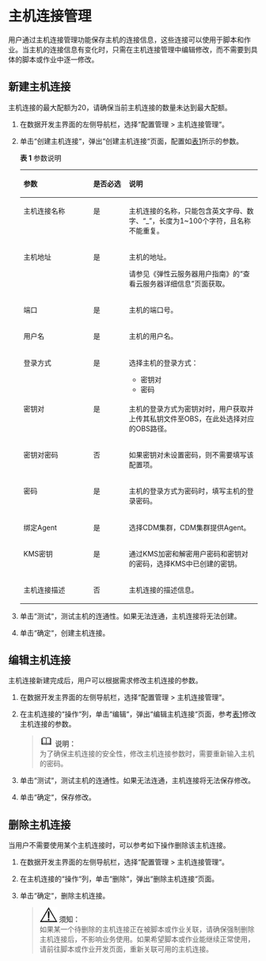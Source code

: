 # 主机连接管理<a name="dayu_01_0518"></a>

用户通过主机连接管理功能保存主机的连接信息，这些连接可以使用于脚本和作业。当主机的连接信息有变化时，只需在主机连接管理中编辑修改，而不需要到具体的脚本或作业中逐一修改。

## 新建主机连接<a name="zh-cn_topic_0103403019_section204031834125711"></a>

主机连接的最大配额为20，请确保当前主机连接的数量未达到最大配额。

1.  在数据开发主界面的左侧导航栏，选择“配置管理  \>  主机连接管理“。
2.  单击“创建主机连接“，弹出“创建主机连接“页面，配置如[表1](#zh-cn_topic_0103403019_table2958557716244)所示的参数。

    **表 1**  参数说明

    <a name="zh-cn_topic_0103403019_table2958557716244"></a>
    <table><thead align="left"><tr id="zh-cn_topic_0103403019_row698843916244"><th class="cellrowborder" valign="top" width="29.330000000000002%" id="mcps1.2.4.1.1"><p id="zh-cn_topic_0103403019_p2919269016244"><a name="zh-cn_topic_0103403019_p2919269016244"></a><a name="zh-cn_topic_0103403019_p2919269016244"></a>参数</p>
    </th>
    <th class="cellrowborder" valign="top" width="15.03%" id="mcps1.2.4.1.2"><p id="zh-cn_topic_0103403019_p1579766516244"><a name="zh-cn_topic_0103403019_p1579766516244"></a><a name="zh-cn_topic_0103403019_p1579766516244"></a>是否必选</p>
    </th>
    <th class="cellrowborder" valign="top" width="55.64%" id="mcps1.2.4.1.3"><p id="zh-cn_topic_0103403019_p454247716244"><a name="zh-cn_topic_0103403019_p454247716244"></a><a name="zh-cn_topic_0103403019_p454247716244"></a>说明</p>
    </th>
    </tr>
    </thead>
    <tbody><tr id="zh-cn_topic_0103403019_row1415194384512"><td class="cellrowborder" valign="top" width="29.330000000000002%" headers="mcps1.2.4.1.1 "><p id="zh-cn_topic_0103403019_p12415343124519"><a name="zh-cn_topic_0103403019_p12415343124519"></a><a name="zh-cn_topic_0103403019_p12415343124519"></a>主机连接名称</p>
    </td>
    <td class="cellrowborder" valign="top" width="15.03%" headers="mcps1.2.4.1.2 "><p id="zh-cn_topic_0103403019_p10415184317451"><a name="zh-cn_topic_0103403019_p10415184317451"></a><a name="zh-cn_topic_0103403019_p10415184317451"></a>是</p>
    </td>
    <td class="cellrowborder" valign="top" width="55.64%" headers="mcps1.2.4.1.3 "><p id="zh-cn_topic_0103403019_p11415124310454"><a name="zh-cn_topic_0103403019_p11415124310454"></a><a name="zh-cn_topic_0103403019_p11415124310454"></a>主机连接的名称，只能包含英文字母、数字、<span class="parmvalue" id="zh-cn_topic_0103403019_parmvalue464674316462"><a name="zh-cn_topic_0103403019_parmvalue464674316462"></a><a name="zh-cn_topic_0103403019_parmvalue464674316462"></a>“_”</span>，长度为1~100个字符，且名称不能重复。</p>
    </td>
    </tr>
    <tr id="zh-cn_topic_0103403019_row157315223542"><td class="cellrowborder" valign="top" width="29.330000000000002%" headers="mcps1.2.4.1.1 "><p id="zh-cn_topic_0103403019_p2941507316244"><a name="zh-cn_topic_0103403019_p2941507316244"></a><a name="zh-cn_topic_0103403019_p2941507316244"></a>主机地址</p>
    </td>
    <td class="cellrowborder" valign="top" width="15.03%" headers="mcps1.2.4.1.2 "><p id="zh-cn_topic_0103403019_p3381070216244"><a name="zh-cn_topic_0103403019_p3381070216244"></a><a name="zh-cn_topic_0103403019_p3381070216244"></a>是</p>
    </td>
    <td class="cellrowborder" valign="top" width="55.64%" headers="mcps1.2.4.1.3 "><p id="zh-cn_topic_0103403019_p5431232316244"><a name="zh-cn_topic_0103403019_p5431232316244"></a><a name="zh-cn_topic_0103403019_p5431232316244"></a>主机的地址。</p>
    <p id="p5431232316244"><a name="p5431232316244"></a><a name="p5431232316244"></a>请参见<span id="cite512863942112"><a name="cite512863942112"></a><a name="cite512863942112"></a>《弹性云服务器用户指南》</span>的“查看云服务器详细信息”页面获取。</p>
    </td>
    </tr>
    <tr id="zh-cn_topic_0103403019_row1243664618549"><td class="cellrowborder" valign="top" width="29.330000000000002%" headers="mcps1.2.4.1.1 "><p id="zh-cn_topic_0103403019_p6656306216244"><a name="zh-cn_topic_0103403019_p6656306216244"></a><a name="zh-cn_topic_0103403019_p6656306216244"></a>端口</p>
    </td>
    <td class="cellrowborder" valign="top" width="15.03%" headers="mcps1.2.4.1.2 "><p id="zh-cn_topic_0103403019_p2289891916244"><a name="zh-cn_topic_0103403019_p2289891916244"></a><a name="zh-cn_topic_0103403019_p2289891916244"></a>是</p>
    </td>
    <td class="cellrowborder" valign="top" width="55.64%" headers="mcps1.2.4.1.3 "><p id="zh-cn_topic_0103403019_p5031431816244"><a name="zh-cn_topic_0103403019_p5031431816244"></a><a name="zh-cn_topic_0103403019_p5031431816244"></a>主机的端口号。</p>
    </td>
    </tr>
    <tr id="zh-cn_topic_0103403019_row48987972162438"><td class="cellrowborder" valign="top" width="29.330000000000002%" headers="mcps1.2.4.1.1 "><p id="zh-cn_topic_0103403019_p8602767162438"><a name="zh-cn_topic_0103403019_p8602767162438"></a><a name="zh-cn_topic_0103403019_p8602767162438"></a>用户名</p>
    </td>
    <td class="cellrowborder" valign="top" width="15.03%" headers="mcps1.2.4.1.2 "><p id="zh-cn_topic_0103403019_p25735531162438"><a name="zh-cn_topic_0103403019_p25735531162438"></a><a name="zh-cn_topic_0103403019_p25735531162438"></a>是</p>
    </td>
    <td class="cellrowborder" valign="top" width="55.64%" headers="mcps1.2.4.1.3 "><p id="zh-cn_topic_0103403019_p4203263162438"><a name="zh-cn_topic_0103403019_p4203263162438"></a><a name="zh-cn_topic_0103403019_p4203263162438"></a>主机的用户名。</p>
    </td>
    </tr>
    <tr id="zh-cn_topic_0103403019_row6514118195516"><td class="cellrowborder" valign="top" width="29.330000000000002%" headers="mcps1.2.4.1.1 "><p id="zh-cn_topic_0103403019_p115140810551"><a name="zh-cn_topic_0103403019_p115140810551"></a><a name="zh-cn_topic_0103403019_p115140810551"></a>登录方式</p>
    </td>
    <td class="cellrowborder" valign="top" width="15.03%" headers="mcps1.2.4.1.2 "><p id="zh-cn_topic_0103403019_p1514158145510"><a name="zh-cn_topic_0103403019_p1514158145510"></a><a name="zh-cn_topic_0103403019_p1514158145510"></a>是</p>
    </td>
    <td class="cellrowborder" valign="top" width="55.64%" headers="mcps1.2.4.1.3 "><p id="zh-cn_topic_0103403019_p751413812555"><a name="zh-cn_topic_0103403019_p751413812555"></a><a name="zh-cn_topic_0103403019_p751413812555"></a>选择主机的登录方式：</p>
    <a name="zh-cn_topic_0103403019_ul198581920145512"></a><a name="zh-cn_topic_0103403019_ul198581920145512"></a><ul id="zh-cn_topic_0103403019_ul198581920145512"><li>密钥对</li><li>密码</li></ul>
    </td>
    </tr>
    <tr id="zh-cn_topic_0103403019_row117811710115613"><td class="cellrowborder" valign="top" width="29.330000000000002%" headers="mcps1.2.4.1.1 "><p id="zh-cn_topic_0103403019_p127811010145616"><a name="zh-cn_topic_0103403019_p127811010145616"></a><a name="zh-cn_topic_0103403019_p127811010145616"></a>密钥对</p>
    </td>
    <td class="cellrowborder" valign="top" width="15.03%" headers="mcps1.2.4.1.2 "><p id="zh-cn_topic_0103403019_p14781111015617"><a name="zh-cn_topic_0103403019_p14781111015617"></a><a name="zh-cn_topic_0103403019_p14781111015617"></a>是</p>
    </td>
    <td class="cellrowborder" valign="top" width="55.64%" headers="mcps1.2.4.1.3 "><p id="zh-cn_topic_0103403019_p20781101012568"><a name="zh-cn_topic_0103403019_p20781101012568"></a><a name="zh-cn_topic_0103403019_p20781101012568"></a>主机的登录方式为密钥对时，用户获取并上传其私钥文件至OBS，在此处选择对应的OBS路径。</p>
    </td>
    </tr>
    <tr id="zh-cn_topic_0103403019_row12112215812"><td class="cellrowborder" valign="top" width="29.330000000000002%" headers="mcps1.2.4.1.1 "><p id="zh-cn_topic_0103403019_p417210585"><a name="zh-cn_topic_0103403019_p417210585"></a><a name="zh-cn_topic_0103403019_p417210585"></a>密钥对密码</p>
    </td>
    <td class="cellrowborder" valign="top" width="15.03%" headers="mcps1.2.4.1.2 "><p id="zh-cn_topic_0103403019_p7118217580"><a name="zh-cn_topic_0103403019_p7118217580"></a><a name="zh-cn_topic_0103403019_p7118217580"></a>否</p>
    </td>
    <td class="cellrowborder" valign="top" width="55.64%" headers="mcps1.2.4.1.3 "><p id="zh-cn_topic_0103403019_p214215817"><a name="zh-cn_topic_0103403019_p214215817"></a><a name="zh-cn_topic_0103403019_p214215817"></a>如果密钥对未设置密码，则不需要填写该配置项。</p>
    </td>
    </tr>
    <tr id="zh-cn_topic_0103403019_row3239631716244"><td class="cellrowborder" valign="top" width="29.330000000000002%" headers="mcps1.2.4.1.1 "><p id="zh-cn_topic_0103403019_p685599316244"><a name="zh-cn_topic_0103403019_p685599316244"></a><a name="zh-cn_topic_0103403019_p685599316244"></a>密码</p>
    </td>
    <td class="cellrowborder" valign="top" width="15.03%" headers="mcps1.2.4.1.2 "><p id="zh-cn_topic_0103403019_p1846458616244"><a name="zh-cn_topic_0103403019_p1846458616244"></a><a name="zh-cn_topic_0103403019_p1846458616244"></a>是</p>
    </td>
    <td class="cellrowborder" valign="top" width="55.64%" headers="mcps1.2.4.1.3 "><p id="zh-cn_topic_0103403019_p1923653616244"><a name="zh-cn_topic_0103403019_p1923653616244"></a><a name="zh-cn_topic_0103403019_p1923653616244"></a>主机的登录方式为密码时，填写主机的登录密码。</p>
    </td>
    </tr>
    <tr id="zh-cn_topic_0103403019_row3313272316244"><td class="cellrowborder" valign="top" width="29.330000000000002%" headers="mcps1.2.4.1.1 "><p id="zh-cn_topic_0103403019_p6650488816244"><a name="zh-cn_topic_0103403019_p6650488816244"></a><a name="zh-cn_topic_0103403019_p6650488816244"></a>绑定Agent</p>
    </td>
    <td class="cellrowborder" valign="top" width="15.03%" headers="mcps1.2.4.1.2 "><p id="zh-cn_topic_0103403019_p1818686216244"><a name="zh-cn_topic_0103403019_p1818686216244"></a><a name="zh-cn_topic_0103403019_p1818686216244"></a>是</p>
    </td>
    <td class="cellrowborder" valign="top" width="55.64%" headers="mcps1.2.4.1.3 "><p id="zh-cn_topic_0103403019_p1701417994541"><a name="zh-cn_topic_0103403019_p1701417994541"></a><a name="zh-cn_topic_0103403019_p1701417994541"></a>选择CDM集群，CDM集群提供Agent。</p>
    </td>
    </tr>
    <tr id="zh-cn_topic_0103403019_row146891744195819"><td class="cellrowborder" valign="top" width="29.330000000000002%" headers="mcps1.2.4.1.1 "><p id="zh-cn_topic_0103403019_p1251855212346"><a name="zh-cn_topic_0103403019_p1251855212346"></a><a name="zh-cn_topic_0103403019_p1251855212346"></a>KMS密钥</p>
    </td>
    <td class="cellrowborder" valign="top" width="15.03%" headers="mcps1.2.4.1.2 "><p id="zh-cn_topic_0103403019_p1351805217346"><a name="zh-cn_topic_0103403019_p1351805217346"></a><a name="zh-cn_topic_0103403019_p1351805217346"></a>是</p>
    </td>
    <td class="cellrowborder" valign="top" width="55.64%" headers="mcps1.2.4.1.3 "><p id="zh-cn_topic_0103403019_p951845243417"><a name="zh-cn_topic_0103403019_p951845243417"></a><a name="zh-cn_topic_0103403019_p951845243417"></a>通过KMS加密和解密用户密码和密钥对的密码，选择KMS中已创建的密钥。</p>
    </td>
    </tr>
    <tr id="zh-cn_topic_0103403019_row64121748965"><td class="cellrowborder" valign="top" width="29.330000000000002%" headers="mcps1.2.4.1.1 "><p id="zh-cn_topic_0103403019_p134128481466"><a name="zh-cn_topic_0103403019_p134128481466"></a><a name="zh-cn_topic_0103403019_p134128481466"></a>主机连接描述</p>
    </td>
    <td class="cellrowborder" valign="top" width="15.03%" headers="mcps1.2.4.1.2 "><p id="zh-cn_topic_0103403019_p1041218487615"><a name="zh-cn_topic_0103403019_p1041218487615"></a><a name="zh-cn_topic_0103403019_p1041218487615"></a>否</p>
    </td>
    <td class="cellrowborder" valign="top" width="55.64%" headers="mcps1.2.4.1.3 "><p id="zh-cn_topic_0103403019_p1041215487620"><a name="zh-cn_topic_0103403019_p1041215487620"></a><a name="zh-cn_topic_0103403019_p1041215487620"></a>主机连接的描述信息。</p>
    </td>
    </tr>
    </tbody>
    </table>

3.  单击“测试“，测试主机的连通性。如果无法连通，主机连接将无法创建。
4.  单击“确定“，创建主机连接。

## 编辑主机连接<a name="zh-cn_topic_0103403019_section240383455716"></a>

主机连接新建完成后，用户可以根据需求修改主机连接的参数。

1.  在数据开发主界面的左侧导航栏，选择“配置管理  \>  主机连接管理“。
2.  在主机连接的“操作“列，单击“编辑“，弹出“编辑主机连接“页面，参考[表1](#zh-cn_topic_0103403019_table2958557716244)修改主机连接的参数。

    >![](public_sys-resources/icon-note.gif) **说明：**   
    >为了确保主机连接的安全性，修改主机连接参数时，需要重新输入主机的密码。  

3.  单击“测试“，测试主机的连通性。如果无法连通，主机连接将无法保存修改。
4.  单击“确定“，保存修改。

## 删除主机连接<a name="zh-cn_topic_0103403019_section1403113418577"></a>

当用户不需要使用某个主机连接时，可以参考如下操作删除该主机连接。

1.  在数据开发主界面的左侧导航栏，选择“配置管理  \>  主机连接管理“。
2.  在主机连接的“操作“列，单击“删除“，弹出“删除主机连接“页面。
3.  单击“确定“，删除主机连接。

    >![](public_sys-resources/icon-notice.gif) **须知：**   
    >如果某一个待删除的主机连接正在被脚本或作业关联，请确保强制删除主机连接后，不影响业务使用。如果希望脚本或作业能继续正常使用，请前往脚本或作业开发页面，重新关联可用的主机连接。  


